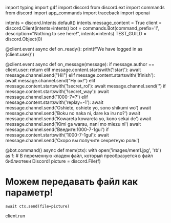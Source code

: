 import typing
import g4f
import discord
from discord.ext import commands
from discord import app_commands
import traceback
import openai

intents = discord.Intents.default()
intents.message_content = True
client = discord.Client(intents=intents)
bot = commands.Bot(command_prefix='!', description="Nothing to see here!", intents=intents)
TEST_GUILD = discord.Object(0)

@client.event
async def on_ready():
    print(f'We have logged in as {client.user}')

@client.event
async def on_message(message):
    if message.author == client.user:
        return
    elif message.content.startswith('!start'):
        await message.channel.send("Hi!")
    elif message.content.startswith('!finish'):
        await message.channel.send("Ну ок!")
    elif message.content.startswith('!secret_rol'):
        await message.channel.send('')
    if message.content.startswith('!secret_way'):
        await message.channel.send('1000-7=?')
    elif message.content.startswith('replay=-1'):
        await message.channel.send('Oshiete, oshiete yo, sono shikumi wo')
        await message.channel.send('Boku no naka ni, dare ka iru no?')
        await message.channel.send('Kowareta kowareta yo, kono sekai de')
        await message.channel.send('Kimi ga warau, nani mo miezu ni')
        await message.channel.send('Введите:1000-7-1gul')
    if message.content.startswith('1000-7-1gul'):
        await message.channel.send('Скоро вы получите секретную роль')

@bot.command()
async def mem(ctx):
    with open('images/mem1.jpg', 'rb') as f:
        # В переменную кладем файл, который преобразуется в файл библиотеки Discord!
        picture = discord.File(f)
   # Можем передавать файл как параметр!
    await ctx.send(file=picture)


client.run
